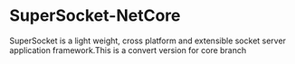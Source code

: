 # SuperSocket-NetCore
SuperSocket is a light weight, cross platform and extensible socket server application framework.This is a convert version for core branch 

